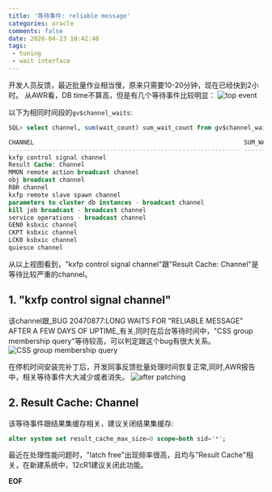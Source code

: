 ```yaml
---
title: '等待事件: reliable message'
categories: oracle
comments: false
date: 2020-04-23 10:42:40
tags: 
 - tuning
 - wait interface
---
```


开发人员反馈，最近批量作业相当慢，原来只需要10-20分钟，现在已经快到2小时。
从AWR看，DB time不算高，但是有几个等待事件比较明显：
![top event](/images/reliable_message1.jpg)

以下为相同时间段的`gv$channel_waits`:
```sql
SQL> select channel, sum(wait_count) sum_wait_count from gv$channel_waits group by channel order by 2 desc;

CHANNEL                                                          SUM_WAIT_COUNT
---------------------------------------------------------------- --------------
kxfp control signal channel                                            17159048
Result Cache: Channel                                                  13350997
MMON remote action broadcast channel                                     552948
obj broadcast channel                                                    398453
RBR channel                                                              126023
kxfp remote slave spawn channel                                           11439
parameters to cluster db instances - broadcast channel                     2603
kill job broadcast - broadcast channel                                     2602
service operations - broadcast channel                                     2586
GEN0 ksbxic channel                                                        1699
CKPT ksbxic channel                                                        1333
LCK0 ksbxic channel                                                         960
quiesce channel                                                               2
```

从以上视图看到，"kxfp control signal channel"跟"Result Cache: Channel"是等待比较严重的channel。

## 1. "kxfp control signal channel"
该channel跟_BUG 20470877:LONG WAITS FOR "RELIABLE MESSAGE" AFTER A FEW DAYS OF UPTIME_有关,同时在后台等待时间中，"CSS group membership query"等待较高，可以判定跟这个bug有很大关系。
![CSS group membership query](/images/reliable_message3.jpg)

在停机时间安装完补丁后，开发同事反馈批量处理时间恢复正常,同时,AWR报告中，相关等待事件大大减少或者消失。
![after patching](/images/reliable_message2.jpg)

## 2. Result Cache: Channel
该等待事件跟结果集缓存相关，建议关闭结果集缓存:
```sql
alter system set result_cache_max_size=0 scope=both sid='*';
```

最近在处理性能问题时，"latch free"出现频率很高，且均与"Result Cache"相关，在新建系统中，12cR1建议关闭此功能。


__EOF__
